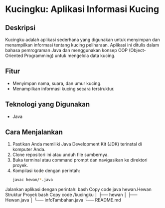 # Kucingku: Aplikasi Informasi Kucing

## Deskripsi
Kucingku adalah aplikasi sederhana yang digunakan untuk menyimpan dan menampilkan informasi tentang kucing peliharaan. Aplikasi ini ditulis dalam bahasa pemrograman Java dan menggunakan konsep OOP (Object-Oriented Programming) untuk mengelola data kucing.

## Fitur
- Menyimpan nama, suara, dan umur kucing.
- Menampilkan informasi kucing secara terstruktur.

## Teknologi yang Digunakan
- Java

## Cara Menjalankan
1. Pastikan Anda memiliki Java Development Kit (JDK) terinstal di komputer Anda.
2. Clone repositori ini atau unduh file sumbernya.
3. Buka terminal atau command prompt dan navigasikan ke direktori proyek.
4. Kompilasi kode dengan perintah:
   ```bash
   javac hewan/*.java
Jalankan aplikasi dengan perintah:
bash
Copy code
java hewan.Hewan
Struktur Proyek
bash
Copy code
/kucingku
│
├── hewan
│   ├── Hewan.java
│   └── infoTambahan.java
└── README.md
